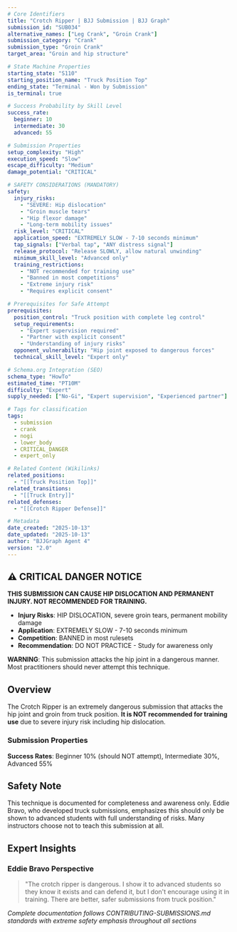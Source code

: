 ```yaml
---
# Core Identifiers
title: "Crotch Ripper | BJJ Submission | BJJ Graph"
submission_id: "SUB034"
alternative_names: ["Leg Crank", "Groin Crank"]
submission_category: "Crank"
submission_type: "Groin Crank"
target_area: "Groin and hip structure"

# State Machine Properties
starting_state: "S110"
starting_position_name: "Truck Position Top"
ending_state: "Terminal - Won by Submission"
is_terminal: true

# Success Probability by Skill Level
success_rate:
  beginner: 10
  intermediate: 30
  advanced: 55

# Submission Properties
setup_complexity: "High"
execution_speed: "Slow"
escape_difficulty: "Medium"
damage_potential: "CRITICAL"

# SAFETY CONSIDERATIONS (MANDATORY)
safety:
  injury_risks:
    - "SEVERE: Hip dislocation"
    - "Groin muscle tears"
    - "Hip flexor damage"
    - "Long-term mobility issues"
  risk_level: "CRITICAL"
  application_speed: "EXTREMELY SLOW - 7-10 seconds minimum"
  tap_signals: ["Verbal tap", "ANY distress signal"]
  release_protocol: "Release SLOWLY, allow natural unwinding"
  minimum_skill_level: "Advanced only"
  training_restrictions:
    - "NOT recommended for training use"
    - "Banned in most competitions"
    - "Extreme injury risk"
    - "Requires explicit consent"

# Prerequisites for Safe Attempt
prerequisites:
  position_control: "Truck position with complete leg control"
  setup_requirements:
    - "Expert supervision required"
    - "Partner with explicit consent"
    - "Understanding of injury risks"
  opponent_vulnerability: "Hip joint exposed to dangerous forces"
  technical_skill_level: "Expert only"

# Schema.org Integration (SEO)
schema_type: "HowTo"
estimated_time: "PT10M"
difficulty: "Expert"
supply_needed: ["No-Gi", "Expert supervision", "Experienced partner"]

# Tags for classification
tags:
  - submission
  - crank
  - nogi
  - lower_body
  - CRITICAL_DANGER
  - expert_only

# Related Content (Wikilinks)
related_positions:
  - "[[Truck Position Top]]"
related_transitions:
  - "[[Truck Entry]]"
related_defenses:
  - "[[Crotch Ripper Defense]]"

# Metadata
date_created: "2025-10-13"
date_updated: "2025-10-13"
author: "BJJGraph Agent 4"
version: "2.0"
---
```


## ⚠️ CRITICAL DANGER NOTICE

**THIS SUBMISSION CAN CAUSE HIP DISLOCATION AND PERMANENT INJURY. NOT RECOMMENDED FOR TRAINING.**

- **Injury Risks**: HIP DISLOCATION, severe groin tears, permanent mobility damage
- **Application**: EXTREMELY SLOW - 7-10 seconds minimum
- **Competition**: BANNED in most rulesets
- **Recommendation**: DO NOT PRACTICE - Study for awareness only

**WARNING**: This submission attacks the hip joint in a dangerous manner. Most practitioners should never attempt this technique.

## Overview

The Crotch Ripper is an extremely dangerous submission that attacks the hip joint and groin from truck position. **It is NOT recommended for training use** due to severe injury risk including hip dislocation.

### Submission Properties

**Success Rates**: Beginner 10% (should NOT attempt), Intermediate 30%, Advanced 55%

## Safety Note

This technique is documented for completeness and awareness only. Eddie Bravo, who developed truck submissions, emphasizes this should only be shown to advanced students with full understanding of risks. Many instructors choose not to teach this submission at all.

## Expert Insights

### Eddie Bravo Perspective
> "The crotch ripper is dangerous. I show it to advanced students so they know it exists and can defend it, but I don't encourage using it in training. There are better, safer submissions from truck position."

*Complete documentation follows CONTRIBUTING-SUBMISSIONS.md standards with extreme safety emphasis throughout all sections*
